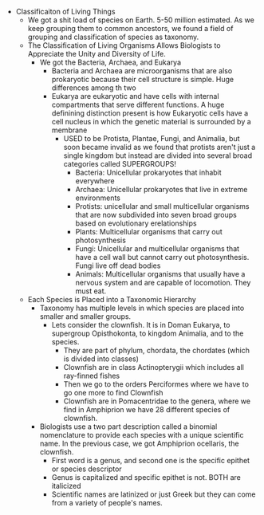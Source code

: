- Classificaiton of Living Things
	- We got a shit load of species on Earth. 5-50 million estimated. As we keep grouping them to common ancestors, we found a field of grouping and classification of species as taxonomy.
	- The Classification of Living Organisms Allows Biologists to Appreciate the Unity and Diversity of Life.
		- We got the Bacteria, Archaea, and Eukarya
			- Bacteria and Archaea are microorganisms that are also prokaryotic because their cell structure is simple. Huge differences among th two
			- Eukarya are eukaryotic and have cells with internal compartments that serve different functions. A huge definining distinction present is how Eukaryotic cells have a cell nucleus in which the genetic material is surrounded by a membrane
				- USED to be Protista, Plantae, Fungi, and Animalia, but soon became invalid as we found that protists aren't just a single kingdom but instead are divided into several broad categories called SUPERGROUPS!
					- Bacteria: Unicellular prokaryotes that inhabit everywhere
					- Archaea: Unicellular prokaryotes that live in extreme environments
					- Protists: unicellular and small multicellular organisms that are now subdivided into seven broad groups based on evolutionary erelationships
					- Plants: Multicellular organisms that carry out photosynthesis
					- Fungi: Unicellular and multicellular organisms that have a cell wall but cannot carry out photosynthesis. Fungi live off dead bodies
					- Animals: Multicellular organisms that usually have a nervous system and are capable of locomotion. They must eat.
	- Each Species is Placed into a Taxonomic Hierarchy
		- Taxonomy has multiple levels in which species are placed into smaller and smaller groups.
			- Lets consider the clownfish. It is in Doman Eukarya, to supergroup Opisthokonta, to kingdom Animalia, and to the species.
				- They are part of phylum, chordata, the chordates (which is divided into classes)
				- Clownfish are in class Actinopterygii which includes all ray-finned fishes
				- Then we go to the orders Perciformes where we have to go one more to find Clownfish
				- Clownfish are in Pomacentridae to the genera, where we find in Amphiprion we have 28 different species of clownfish.
		- Biologists use a two part description called a binomial nomenclature to provide each species with a unique scientific name. In the previous case, we got Amphiprion ocellaris, the clownfish.
			- First word is a genus, and second one is the specific epithet or species descriptor
			- Genus is capitalized and specific epithet is not. BOTH are italicized
			- Scientific names are latinized or just Greek but they can come from a variety of people's names.